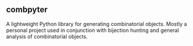 combpyter
---------

A lightweight Python library for generating combinatorial objects.
Mostly a personal project used in conjunction with bijection hunting
and general analysis of combinatorial objects.
